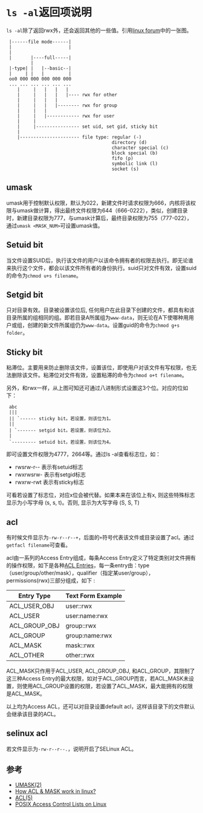 # `ls -al`返回项说明

`ls -al`除了返回rwx外，还会返回其他的一些值。引用[linux forum](http://www.unix.com/tips-and-tutorials/19060-unix-file-permissions.html)中的一张图。

``` 
 |------file mode------|
 |                     |
 |
 |       |----full-----|
         |
 |-type| |   |--basic--|
 |     | |   |         |
 oo0 000 000 000 000 000
 ... ... ... ... ... ...
    |     |   |   |   |
    |     |   |   |   |---- rwx for other
    |     |   |   |
    |     |   |   |-------- rwx for group
    |     |   |
    |     |   |------------ rwx for user
    |     |
    |     |---------------- set uid, set gid, sticky bit
    |
    |---------------------- file type: regular (-)
                                       directory (d)
                                       character special (c)
                                       block special (b)
                                       fifo (p)
                                       symbolic link (l)
                                       socket (s)

```

## umask
umask用于控制默认权限，默认为022，新建文件时请求权限为666，内核将该权限与umask做计算，得出最终文件权限为644（666-0222），类似，创建目录时，新建目录权限为777，与umask计算后，最终目录权限为755（777-022），通过`umask <MASK_NUM>`可设置umask值。


## Setuid bit
当文件设置SUID后，执行该文件的用户以该命令拥有者的权限去执行。即无论谁来执行这个文件，都会以该文件所有者的身份执行。suid只对文件有效，设置suid的命令为`chmod u+s filename`。

## Setgid bit
只对目录有效。目录被设置该位后, 任何用户在此目录下创建的文件，都具有和该目录所属的组相同的组。即若目录A所属组为`www-data`，则无论在A下使哪种用用户或组，创建的新文件所属组仍为`www-data`。设置guid的命令为`chmod g+s folder`。

## Sticky bit
粘滞位。主要用来防止删除该文件，设置该位，即使用户对该文件有写权限，也无法删除该文件。粘滞位对文件有效，设置粘滞的命令为`chmod o+t filename`。

另外，和rwx一样，从上图可知还可通过八进制形式设置这3个位。对应的位如下：

```
 abc
 |||
 || `------ sticky bit。若设置，则该位为1。
 ||
 | `------- setgid bit。若设置，则该位为2。 
 | 
 `--------- setuid bit。若设置，则该位为4。
```

即可设置文件权限为4777，2664等。通过ls -al查看标志位，如：

- rwsrw-r-- 表示有setuid标志
- rwxrwsrw- 表示有setgid标志
- rwxrw-rwt 表示有sticky标志

可看若设置了标志位，对应x位会被代替。如果本来在该位上有x, 则这些特殊标志显示为小写字母 (s, s, t)。否则, 显示为大写字母 (S, S, T)

## acl
有时候文件显示为`-rw-r--r--+`，后面的`+`符号代表该文件或目录设置了acl。通过`getfacl filename`可查看。

acl由一系列的Access Entry组成，每条Access Entry定义了特定类别对文件拥有的操作权限，如下是各种[ACL Entries](http://www.vanemery.com/Linux/ACL/POSIX_ACL_on_Linux.html)，每一条entry由：type（user/group/other/mask），qualifier（指定某user/group），permissions(rwx)三部分组成，如下 :

 Entry Type | Text Form Example
------------|----------------
 ACL_USER_OBJ | user::rwx
 ACL_USER | user:name:rwx
 ACL_GROUP_OBJ | group::rwx
 ACL_GROUP| group:name:rwx
 ACL_MASK | mask::rwx
 ACL_OTHER | other::rwx

ACL_MASK只作用于ACL_USER, ACL_GROUP_OBJ, 和ACL_GROUP，其限制了这三种Access Entry的最大权限，如对于ACL_GROUP而言，若ACL_MASK未设置，则使用ACL_GROUP设置的权限，若设置了ACL_MASK，最大能拥有的权限是ACL_MASK。

以上均为Access ACL，还可以对目录设置default acl，这样该目录下的文件默认会继承该目录的ACL。

## selinux acl
若文件显示为`-rw-r--r--.`，说明开启了SELinux ACL。


## 参考
- [UMASK(2)](http://man7.org/linux/man-pages/man2/umask.2.html)
- [How ACL & MASK work in linux?](http://kmaiti.blogspot.jp/2011/09/acl-and-mask-in-linux.html)
- [ACL(5)](http://man7.org/linux/man-pages/man5/acl.5.html)
- [POSIX Access Control Lists on Linux](http://www.vanemery.com/Linux/ACL/POSIX_ACL_on_Linux.html)
